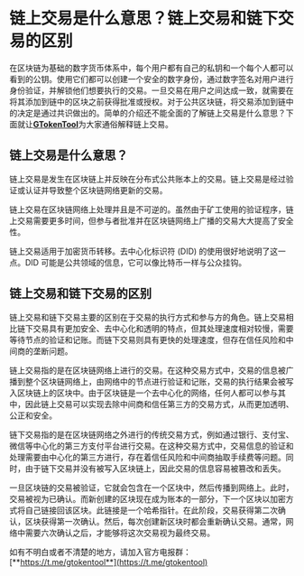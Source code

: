 # 链上交易是什么意思？链上交易和链下交易的区别

在区块链为基础的数字货币体系中，每个用户都有自己的私钥和一个每个人都可以看到的公钥。使用它们都可以创建一个安全的数字身份，通过数字签名对用户进行身份验证，并解锁他们想要执行的交易。一旦交易在用户之间达成一致，就需要在将其添加到链中的区块之前获得批准或授权。对于公共区块链，将交易添加到链中的决定是通过共识做出的。简单的介绍还不能全面的了解链上交易是什么意思？下面就让[**GTokenTool**](https://www.gtokentool.com)为大家通俗解释链上交易。

## 链上交易是什么意思？

链上交易是发生在区块链上并反映在分布式公共账本上的交易。链上交易是经过验证或认证并导致整个区块链网络更新的交易。

链上交易在区块链网络上处理并且是不可逆的。虽然由于矿工使用的验证程序，链上交易需要更多时间，但参与者批准并在区块链网络上广播的交易大大提高了安全性。

链上交易适用于加密货币转移。去中心化标识符 (DID) 的使用很好地说明了这一点。DID 可能是公共领域的信息，它可以像比特币一样与公众挂钩。

## 链上交易和链下交易的区别

链上交易和链下交易主要的区别在于交易的执行方式和参与方的角色。链上交易相比链下交易具有更加安全、去中心化和透明的特点，但其处理速度相对较慢，需要等待节点的验证和记账。而链下交易则具有更快的处理速度，但存在信任风险和中间商的垄断问题。

链上交易指的是在区块链网络上进行的交易。在这种交易方式中，交易的信息被广播到整个区块链网络上，由网络中的节点进行验证和记账，交易的执行结果会被写入区块链上的区块中。由于区块链是一个去中心化的网络，任何人都可以参与其中，因此链上交易可以实现去除中间商和信任第三方的交易方式，从而更加透明、公正和安全。

链下交易指的是在区块链网络之外进行的传统交易方式，例如通过银行、支付宝、微信等中心化的第三方支付平台进行交易。在这种交易方式中，交易信息的验证和处理需要由中心化的第三方进行，存在着信任风险和中间商抽取手续费等问题。同时，由于链下交易并没有被写入区块链上，因此交易的信息容易被篡改和丢失。

一旦区块链的交易被验证，它就会包含在一个区块中，然后传播到网络上。此时，交易被视为已确认。而新创建的区块现在成为账本的一部分，下一个区块以加密方式将自己链接回该区块。此链接是一个哈希指针。在此阶段，交易获得第二次确认，区块获得第一次确认。然后，每次创建新区块时都会重新确认交易。通常，网络中需要六次确认之后，才能够将这次交易视为最终交易。

如有不明白或者不清楚的地方，请加入官方电报群：[**https://t.me/gtokentool**](https://t.me/gtokentool)

